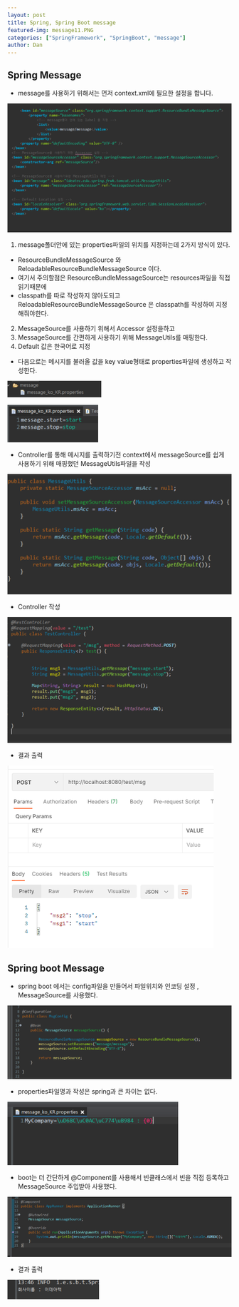 ```yaml
---
layout: post
title: Spring, Spring Boot message
featured-img: message11.PNG
categories: ["SpringFramework", "SpringBoot", "message"]
author: Dan
---
```



## Spring Message

- message를 사용하기 위해서는 먼저 context.xml에 필요한 설정을 합니다.


![msgcontext](../image/hbshin/20210714/msgcontext.PNG)



1. message폴더안에 있는 properties파일의 위치를 지정하는데 2가지 방식이 있다.

- ResourceBundleMessageSource 와 ReloadableResourceBundleMessageSource 이다.
- 여기서 주의할점은 ResourceBundleMessageSource는 resources파일을 직접읽기때문에 
- classpath를 따로 작성하지 않아도되고 ReloadableResourceBundleMessageSource 은 classpath를 작성하여 지정해줘야한다.

2. MessageSource를 사용하기 위해서 Accessor 설정을하고
3. MessageSource를 간편하게 사용하기 위해 MessageUtils를 매핑한다.
4. Default 값은 한국어로 지정

- 다음으로는 메시지를 불러올 값을 key value형태로 properties파일에 생성하고 작성한다.


![properties](../image/hbshin/20210714/properties.PNG)



![properties2](../image/hbshin/20210714/properties2.PNG)




- Controller를 통해 메시지를 출력하기전 context에서 messageSource를 쉽게 사용하기 위해 매핑했던 MessageUtils파일을 작성



![msgUtil](../image/hbshin/20210714/msgUtil.PNG)



- Controller 작성



![msgController](../image/hbshin/20210714/msgController.PNG)





- 결과 출력

![msgResult](../image/hbshin/20210714/msgResult.PNG)




## Spring boot Message

- spring boot 에서는 config파일을 만들어서 파일위치와 인코딩 설정 , MessageSource를 사용했다.




![config](../image/hbshin/20210714/config.PNG)




- properties파일명과 작성은 spring과 큰 차이는 없다. 



![bootproperties](../image/hbshin/20210714/bootproperties.PNG)



- boot는 더 간단하게 @Component를 사용해서 빈클래스에서 빈을 직접 등록하고 MessageSource 주입받아 사용했다.

 



![component](../image/hbshin/20210714/component.PNG)






 - 결과 출력

 ![result](../image/hbshin/20210714/result.PNG)
 